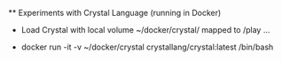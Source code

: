 ** Experiments with Crystal Language (running in Docker)

* Load Crystal with local volume ~/docker/crystal/ mapped to /play ...

- docker run -it -v ~/docker/crystal crystallang/crystal:latest /bin/bash

